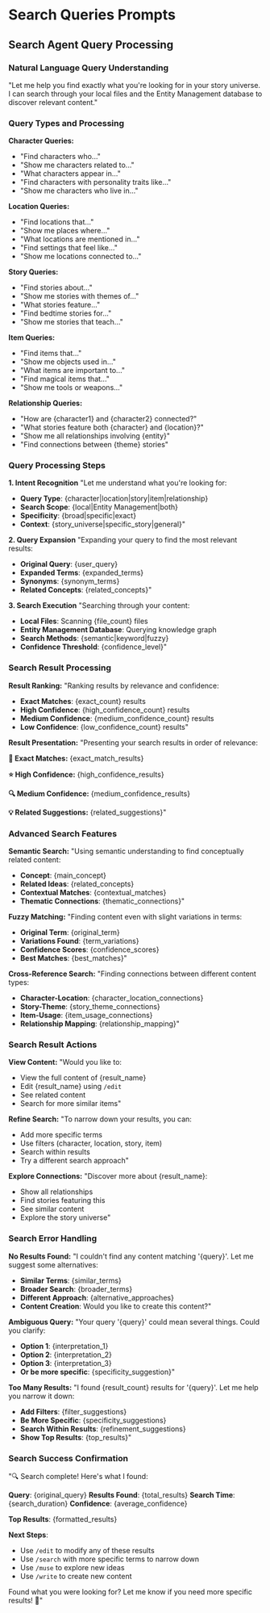 <!-- Powered by BMAD™ Core -->

# Search Queries Prompts

## Search Agent Query Processing

### Natural Language Query Understanding
"Let me help you find exactly what you're looking for in your story universe. I can search through your local files and the Entity Management database to discover relevant content."

### Query Types and Processing

**Character Queries:**
- "Find characters who..."
- "Show me characters related to..."
- "What characters appear in..."
- "Find characters with personality traits like..."
- "Show me characters who live in..."

**Location Queries:**
- "Find locations that..."
- "Show me places where..."
- "What locations are mentioned in..."
- "Find settings that feel like..."
- "Show me locations connected to..."

**Story Queries:**
- "Find stories about..."
- "Show me stories with themes of..."
- "What stories feature..."
- "Find bedtime stories for..."
- "Show me stories that teach..."

**Item Queries:**
- "Find items that..."
- "Show me objects used in..."
- "What items are important to..."
- "Find magical items that..."
- "Show me tools or weapons..."

**Relationship Queries:**
- "How are {character1} and {character2} connected?"
- "What stories feature both {character} and {location}?"
- "Show me all relationships involving {entity}"
- "Find connections between {theme} stories"

### Query Processing Steps

**1. Intent Recognition**
"Let me understand what you're looking for:
- **Query Type**: {character|location|story|item|relationship}
- **Search Scope**: {local|Entity Management|both}
- **Specificity**: {broad|specific|exact}
- **Context**: {story_universe|specific_story|general}"

**2. Query Expansion**
"Expanding your query to find the most relevant results:
- **Original Query**: {user_query}
- **Expanded Terms**: {expanded_terms}
- **Synonyms**: {synonym_terms}
- **Related Concepts**: {related_concepts}"

**3. Search Execution**
"Searching through your content:
- **Local Files**: Scanning {file_count} files
- **Entity Management Database**: Querying knowledge graph
- **Search Methods**: {semantic|keyword|fuzzy}
- **Confidence Threshold**: {confidence_level}"

### Search Result Processing

**Result Ranking:**
"Ranking results by relevance and confidence:
- **Exact Matches**: {exact_count} results
- **High Confidence**: {high_confidence_count} results
- **Medium Confidence**: {medium_confidence_count} results
- **Low Confidence**: {low_confidence_count} results"

**Result Presentation:**
"Presenting your search results in order of relevance:

**🎯 Exact Matches:**
{exact_match_results}

**⭐ High Confidence:**
{high_confidence_results}

**🔍 Medium Confidence:**
{medium_confidence_results}

**💡 Related Suggestions:**
{related_suggestions}"

### Advanced Search Features

**Semantic Search:**
"Using semantic understanding to find conceptually related content:
- **Concept**: {main_concept}
- **Related Ideas**: {related_concepts}
- **Contextual Matches**: {contextual_matches}
- **Thematic Connections**: {thematic_connections}"

**Fuzzy Matching:**
"Finding content even with slight variations in terms:
- **Original Term**: {original_term}
- **Variations Found**: {term_variations}
- **Confidence Scores**: {confidence_scores}
- **Best Matches**: {best_matches}"

**Cross-Reference Search:**
"Finding connections between different content types:
- **Character-Location**: {character_location_connections}
- **Story-Theme**: {story_theme_connections}
- **Item-Usage**: {item_usage_connections}
- **Relationship Mapping**: {relationship_mapping}"

### Search Result Actions

**View Content:**
"Would you like to:
- View the full content of {result_name}
- Edit {result_name} using `/edit`
- See related content
- Search for more similar items"

**Refine Search:**
"To narrow down your results, you can:
- Add more specific terms
- Use filters (character, location, story, item)
- Search within results
- Try a different search approach"

**Explore Connections:**
"Discover more about {result_name}:
- Show all relationships
- Find stories featuring this
- See similar content
- Explore the story universe"

### Search Error Handling

**No Results Found:**
"I couldn't find any content matching '{query}'. Let me suggest some alternatives:
- **Similar Terms**: {similar_terms}
- **Broader Search**: {broader_terms}
- **Different Approach**: {alternative_approaches}
- **Content Creation**: Would you like to create this content?"

**Ambiguous Query:**
"Your query '{query}' could mean several things. Could you clarify:
- **Option 1**: {interpretation_1}
- **Option 2**: {interpretation_2}
- **Option 3**: {interpretation_3}
- **Or be more specific**: {specificity_suggestion}"

**Too Many Results:**
"I found {result_count} results for '{query}'. Let me help you narrow it down:
- **Add Filters**: {filter_suggestions}
- **Be More Specific**: {specificity_suggestions}
- **Search Within Results**: {refinement_suggestions}
- **Show Top Results**: {top_results}"

### Search Success Confirmation

"🔍 Search complete! Here's what I found:

**Query**: {original_query}
**Results Found**: {total_results}
**Search Time**: {search_duration}
**Confidence**: {average_confidence}

**Top Results**:
{formatted_results}

**Next Steps**:
- Use `/edit` to modify any of these results
- Use `/search` with more specific terms to narrow down
- Use `/muse` to explore new ideas
- Use `/write` to create new content

Found what you were looking for? Let me know if you need more specific results! 🎯"
